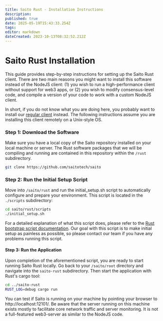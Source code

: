 ```yaml
---
title: Saito Rust - Installation Instructions
description: 
published: true
date: 2025-05-19T15:43:33.254Z
tags: 
editor: markdown
dateCreated: 2023-10-13T08:32:52.212Z
---
```


# Saito Rust Installation

This guide provides step-by-step instructions for setting up the Saito Rust client. There are two main reasons you might want to install this software instead of the NodeJS client: (1) you wish to run a high-performance client without support for web3 apps, or (2) you wish to modify consensus-level code, and compile a version of your code to work with a custom NodeJS client.

In short, if you do not know what you are doing here, you probably want to install our [regular client](/install) instead. The following instructions assume you are installing this client remotely on a Unix-style OS.

### Step 1: Download the Software

Make sure you have a local copy of the Saito repository installed on your local machine or server. The Rust software packages that we will be compiling and running are contained in this repository within the ```/rust``` subdirectory.

````bash
git clone https://github.com/saitotech/saito
````

### Step 2: Run the Initial Setup Script

Move into ````/saito/rust```` and run the initial_setup.sh script to automatically configure and prepare your environment. This script is located in the ```./scripts``` subdirectory:

```bash
cd saito/rust/scripts
./initial_setup.sh
````

For a detailed explanation of what this script does, please refer to the [Rust bootstrap script documentation](./saito-rust/setup-script). Our goal with this script is to make initial setup as painless as possible, so please contact our team if you have any problems running this script.

#### Step 3: Run the Application

Upon completion of the aforementioned script, you are ready to start running Saito Rust locally. Go back to your ```/saito/root``` directory and navigate into the ```saito-rust``` subdirectory. Then start the application with Rust's cargo tool:

````bash
cd ../saito-rust
RUST_LOG=debug cargo run
````

You can test if Saito is running on your machine by pointing your browser to http://localhost:12101/. Be aware that the server running on this machine exists mostly to facilitate core network traffic and server monitoring. It is not a full-featured web3-server as similar to the NodeJS code.